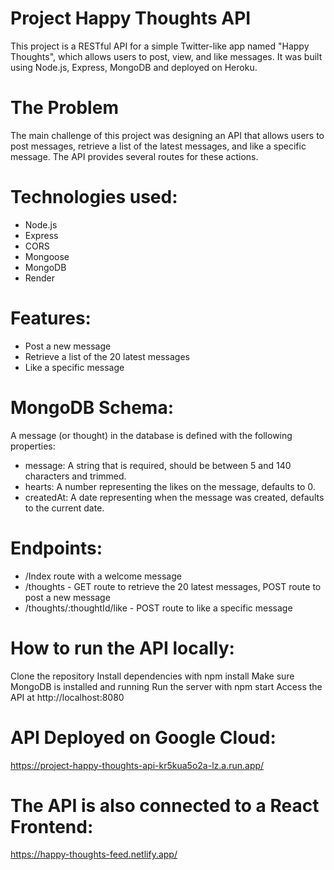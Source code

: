 # Project Happy Thoughts API
This project is a RESTful API for a simple Twitter-like app named "Happy Thoughts", which allows users to post, view, and like messages. It was built using Node.js, Express, MongoDB and deployed on Heroku.

# The Problem
The main challenge of this project was designing an API that allows users to post messages, retrieve a list of the latest messages, and like a specific message. The API provides several routes for these actions.

# Technologies used:
- Node.js
- Express
- CORS
- Mongoose
- MongoDB
- Render

# Features:
- Post a new message
- Retrieve a list of the 20 latest messages
- Like a specific message

# MongoDB Schema:
A message (or thought) in the database is defined with the following properties:

- message: A string that is required, should be between 5 and 140 characters and trimmed.
- hearts: A number representing the likes on the message, defaults to 0.
- createdAt: A date representing when the message was created, defaults to the current date.

# Endpoints:
- /Index route with a welcome message
- /thoughts - GET route to retrieve the 20 latest messages, POST route to post a new message
- /thoughts/:thoughtId/like - POST route to like a specific message

# How to run the API locally:
Clone the repository
Install dependencies with npm install
Make sure MongoDB is installed and running
Run the server with npm start
Access the API at http://localhost:8080

# API Deployed on Google Cloud:
https://project-happy-thoughts-api-kr5kua5o2a-lz.a.run.app/

# The API is also connected to a React Frontend:
https://happy-thoughts-feed.netlify.app/
